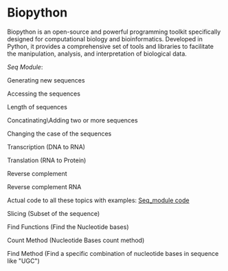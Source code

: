 # Biopython
Biopython is an open-source and powerful programming toolkit specifically designed for computational biology and bioinformatics. Developed in Python, it provides a comprehensive set of tools and libraries to facilitate the manipulation, analysis, and interpretation of biological data.

*Seq Module*:

Generating new sequences

Accessing the sequences

Length of sequences

Concatinating\Adding two or more sequences

Changing the case of the sequences

Transcription (DNA to RNA)

Translation (RNA to Protein)

Reverse complement

Reverse complement RNA

Actual code to all these topics with examples: [Seq_module code](https://github.com/usamapakhtar/biopython/blob/main/Seq_module.py)

Slicing (Subset of the sequence)

Find Functions (Find the Nucleotide bases)

Count Method (Nucleotide Bases count method)

Find Method (Find a specific combination of nucleotide bases in sequence like "UGC")




